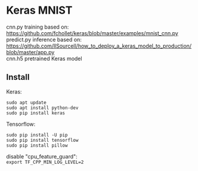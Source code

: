 # Keras MNIST

cnn.py training based on:        https://github.com/fchollet/keras/blob/master/examples/mnist_cnn.py  
predict.py inference based on:    https://github.com/llSourcell/how_to_deploy_a_keras_model_to_production/blob/master/app.py  
cnn.h5 pretrained Keras model 

## Install
Keras:  

    sudo apt update 
    sudo apt install python-dev 
    sudo pip install keras

Tensorflow:
    
    sudo pip install -U pip  
    sudo pip install tensorflow 
    sudo pip install pillow 
    
disable "cpu_feature_guard":  
`export TF_CPP_MIN_LOG_LEVEL=2`
